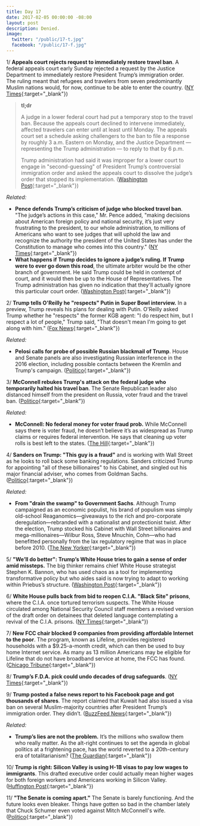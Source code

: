 ```yaml
---
title: Day 17
date: 2017-02-05 00:00:00 -08:00
layout: post
description: Denied.
image:
  twitter: "/public/17-t.jpg"
  facebook: "/public/17-f.jpg"
---
```


1/ **Appeals court rejects request to immediately restore travel ban**. A federal appeals court early Sunday rejected a request by the Justice Department to immediately restore President Trump’s immigration order. The ruling meant that refugees and travelers from seven predominantly Muslim nations would, for now, continue to be able to enter the country. ([NY Times](https://www.nytimes.com/2017/02/04/us/politics/visa-ban-trump-judge-james-robart.html){:target="_blank"})

> **tl;dr**
>
> A judge in a lower federal court had put a temporary stop to the travel ban. Because the appeals court declined to intervene immediately, affected travelers can enter until at least until Monday. The appeals court set a schedule asking challengers to the ban to file a response by roughly 3 a.m. Eastern on Monday, and the Justice Department — representing the Trump administration — to reply to that by 6 p.m.
>
> Trump administration had said it was improper for a lower court to engage in "second-guessing" of President Trump’s controversial immigration order and asked the appeals court to dissolve the judge’s order that stopped its implementation. ([Washington Post](https://www.washingtonpost.com/politics/trump-administration-appeals-to-restore-travel-ban-says-earlier-ruling-was-second-guessing-the-president/2017/02/05/6fcdbb5a-eb4c-11e6-80c2-30e57e57e05d_story.html){:target="_blank"})

_Related:_

* **Pence defends Trump’s criticism of judge who blocked travel ban**. "The judge’s actions in this case," Mr. Pence added, "making decisions about American foreign policy and national security, it’s just very frustrating to the president, to our whole administration, to millions of Americans who want to see judges that will uphold the law and recognize the authority the president of the United States has under the Constitution to manage who comes into this country." ([NY Times](https://www.nytimes.com/2017/02/05/us/politics/donald-trump-mike-pence-travel-ban-judge.html){:target="_blank"})
* **What happens if Trump decides to ignore a judge’s ruling. If Trump were to ever go down this road**, the ultimate arbiter would be the other branch of government. He said Trump could be held in contempt of court, and it would then be up to the House of Representatives. The Trump administration has given no indication that they'll actually ignore this particular court order. ([Washington Post](https://www.washingtonpost.com/news/the-fix/wp/2017/02/05/constitutional-crisis-what-happens-if-trump-decides-to-ignore-a-judge/){:target="_blank"})

2/ **Trump tells O'Reilly he "respects" Putin in Super Bowl interview.** In a preview, Trump reveals his plans for dealing with Putin. O'Reilly asked Trump whether he "respects" the former KGB agent: "I do respect him, but I respect a lot of people," Trump said, "That doesn't mean I'm going to get along with him." ([Fox News](http://insider.foxnews.com/2017/02/04/preview-bill-oreilly-donald-trump-super-bowl-interview){:target="_blank"})

_Related:_

* **Pelosi calls for probe of possible Russian blackmail of Trump**. House and Senate panels are also investigating Russian interference in the 2016 election, including possible contacts between the Kremlin and Trump's campaign. ([Politico](http://www.politico.com/story/2017/02/pelosi-trump-russia-234664){:target="_blank"})

3/ **McConnell rebukes Trump's attack on the federal judge who temporarily halted his travel ban**. The Senate Republican leader also distanced himself from the president on Russia, voter fraud and the travel ban. ([Politico](http://www.politico.com/story/2017/02/mcconnell-rebukes-trump-judge-attack-234660){:target="_blank"})

_Related:_ 

* **McConnell: No federal money for voter fraud prob.** While McConnell says there is voter fraud, he doesn’t believe it’s as widespread as Trump claims or requires federal intervention. He says that cleaning up voter rolls is best left to the states. ([The Hill](http://thehill.com/homenews/senate/317963-mcconnell-no-federal-money-for-voter-fraud-probe){:target="_blank"})


4/ **Sanders on Trump: "This guy is a fraud"** and is working with Wall Street as he looks to roll back some banking regulations. Sanders criticized Trump for appointing "all of these billionaires" to his Cabinet, and singled out his major financial adviser, who comes from Goldman Sachs. ([Politico](http://www.politico.com/story/2017/02/sanders-trump-is-a-fraud-234662){:target="_blank"})

_Related:_

* **From "drain the swamp" to Government Sachs**. Although Trump campaigned as an economic populist, his brand of populism was simply old-school Reaganomics—giveaways to the rich and pro-corporate deregulation—rebranded with a nationalist and protectionist twist. After the election, Trump stocked his Cabinet with Wall Street billionaires and mega-millionaires—Wilbur Ross, Steve Mnuchin, Cohn—who had benefitted personally from the lax regulatory regime that was in place before 2010. ([The New Yorker](http://www.newyorker.com/news/john-cassidy/from-drain-the-swamp-to-government-sachs){:target="_blank"})

5/ **"We’ll do better": Trump’s White House tries to gain a sense of order amid missteps.** The big thinker remains chief White House strategist Stephen K. Bannon, who has used chaos as a tool for implementing transformative policy but who aides said is now trying to adapt to working within Priebus’s structure. ([Washington Post](https://www.washingtonpost.com/politics/well-do-better-trumps-white-house-tries-to-gain-a-sense-of-order-amid-missteps/2017/02/04/8351bdb0-ea53-11e6-bf6f-301b6b443624_story.html){:target="_blank"})

6/ **White House pulls back from bid to reopen C.I.A. "Black Site" prisons**, where the C.I.A. once tortured terrorism suspects. The White House circulated among National Security Council staff members a revised version of the draft order on detainees that deleted language contemplating a revival of the C.I.A. prisons. ([NY Times](https://www.nytimes.com/2017/02/04/us/politics/black-site-prisons-cia-terrorist.html){:target="_blank"})

7/ **New FCC chair blocked 9 companies from providing affordable Internet to the poor**. The program, known as Lifeline, provides registered households with a $9.25-a-month credit, which can then be used to buy home Internet service. As many as 13 million Americans may be eligible for Lifeline that do not have broadband service at home, the FCC has found. ([Chicago Tribune](http://www.chicagotribune.com/bluesky/technology/ct-fcc-chair-internet-poor-20170203-story.html){:target="_blank"})

8/ **Trump’s F.D.A. pick could undo decades of drug safeguards**. ([NY Times](https://www.nytimes.com/2017/02/05/health/with-fda-vacancy-trump-sees-chance-to-speed-drugs-to-the-market.html){:target="_blank"})

9/ **Trump posted a false news report to his Facebook page and got thousands of shares**. The report claimed that Kuwait had also issued a visa ban on several Muslim-majority countries after President Trump’s immigration order. They didn’t. ([BuzzFeed News](https://www.buzzfeed.com/davidmack/trump-posted-a-false-news-report-to-his-facebook-page){:target="_blank"})

_Related:_

* **Trump’s lies are not the problem.** It’s the millions who swallow them who really matter. As the alt-right continues to set the agenda in global politics at a frightening pace, has the world reverted to a 20th-century era of totalitarianism? ([The Guardian](https://www.theguardian.com/commentisfree/2017/feb/05/donald-trump-lies-belief-totalitarianism){:target="_blank"})

10/ **Trump is right: Silicon Valley is using H-1B visas to pay low wages to immigrants**. This drafted executive order could actually mean higher wages for both foreign workers and Americans working in Silicon Valley. ([Huffington Post](http://www.huffingtonpost.com/entry/trump-h-1b_us_5890d86ce4b0522c7d3d84af){:target="_blank"})

11/ **"The Senate is coming apart."** The Senate is barely functioning. And the future looks even bleaker. Things have gotten so bad in the chamber lately that Chuck Schumer even voted against Mitch McConnell's wife. ([Politico](http://www.politico.com/story/2017/02/senate-outlook-battles-threats-nuclear-options-234622){:target="_blank"})


